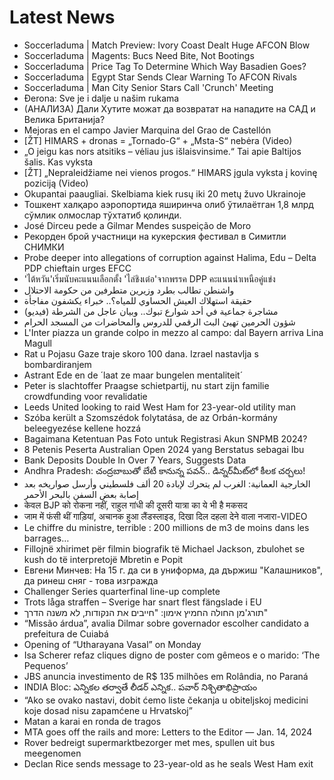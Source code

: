 # Latest News
-  Soccerladuma | Match Preview: Ivory Coast Dealt Huge AFCON Blow
-  Soccerladuma | Magents: Bucs Need Bite, Not Bootings
-  Soccerladuma | Price Tag To Determine Which Way Basadien Goes?
-  Soccerladuma | Egypt Star Sends Clear Warning To AFCON Rivals
-  Soccerladuma | Man City Senior Stars Call 'Crunch' Meeting
-  Đerona: Sve je i dalje u našim rukama
-  (АНАЛИЗА) Дали Хутите можат да возвратат на нападите на САД и Велика Британија?
-  Mejoras en el campo Javier Marquina del Grao de Castellón
-  [ŽT] HIMARS + dronas = „Tornado-G“ + „Msta-S“ nebėra (Video)
-  „O jeigu kas nors atsitiks – vėliau jus išlaisvinsime.“ Tai apie Baltijos šalis. Kas vyksta
-  [ŽT] „Nepraleidžiame nei vienos progos.“ HIMARS įgula vyksta į kovinę poziciją (Video)
-  Okupantai paaugliai. Skelbiama kiek rusų iki 20 metų žuvo Ukrainoje
-  Тошкент халқаро аэропортида яширинча олиб ўтилаётган 1,8 млрд сўмлик олмослар тўхтатиб қолинди.
-  José Dirceu pede a Gilmar Mendes suspeição de Moro
-  Рекорден брой участници на кукерския фестивал в Симитли СНИМКИ
-  Probe deeper into allegations of corruption against Halima, Edu – Delta PDP chieftain urges EFCC
-  'ไต้หวัน'เริ่มนับคะแนนเลือกตั้ง 'ไล่ชิงเต๋อ'จากพรรค DPP คะแนนนำเหนือคู่แข่ง
-  واشنطن تطالب بطرد وزيرين متطرفين من حكومة الاحتلال
-  حقيقة استهلاك العيش الحساوي للمياه؟.. خبراء يكشفون مفاجأة
-  مشاجرة جماعية في أحد شوارع تبوك.. وبيان عاجل من الشرطة (فيديو)
-  شؤون الحرمين تهيئ البث الرقمي للدروس والمحاضرات من المسجد الحرام
-  L'Inter piazza un grande colpo in mezzo al campo: dal Bayern arriva Lina Magull
-  Rat u Pojasu Gaze traje skoro 100 dana. Izrael nastavlja s bombardiranjem
-  Astrant Ede en de ´laat ze maar bungelen mentaliteit´
-  Peter is slachtoffer Praagse schietpartij, nu start zijn familie crowdfunding voor revalidatie
-  Leeds United looking to raid West Ham for 23-year-old utility man
-  Szóba került a Szomszédok folytatása, de az Orbán-kormány beleegyezése kellene hozzá
-  Bagaimana Ketentuan Pas Foto untuk Registrasi Akun SNPMB 2024?
-  8 Petenis Peserta Australian Open 2024 yang Berstatus sebagai Ibu
-  Bank Deposits Double In Over 7 Years, Suggests Data
-  Andhra Pradesh: చంద్రబాబుతో బేటీ కానున్న పవన్.. డిన్నర్‌మీట్‌లో కీలక చర్చలు!
-  الخارجية العمانية: الغرب لم يتحرك لإبادة 20 ألف فلسطيني وأرسل صواريخه بعد إصابة بعض السفن بالبحر الأحمر
-  केवल BJP को रोकना नहीं, राहुल गांधी की दूसरी यात्रा का ये भी है मकसद
-  जाम में फंसी थीं गाड़ियां, अचानक हुआ लैंडस्लाइड, दिखा दिल दहला देने वाला नजारा-VIDEO
-  Le chiffre du ministre, terrible : 200 millions de m3 de moins dans les barrages…
-  Fillojnë xhirimet për filmin biografik të Michael Jackson, zbulohet se kush do të interpretojë Mbretin e Popit
-  Евгени Минчев: На 15 г. да си в униформа, да държиш "Калашников", да ринеш сняг - това изгражда
-  Challenger Series quarterfinal line-up complete
-  Trots låga straffen – Sverige har snart flest fängslade i EU
-  תורג'מן החולה החמיץ אימון: "חייבים את הנקודות, לא משנה הדרך"
-  “Missão árdua”, avalia Dilmar sobre governador escolher candidato a prefeitura de Cuiabá
-  Opening of “Utharayana Vasal” on Monday
-  Isa Scherer refaz cliques digno de poster com gêmeos e o marido: ‘The Pequenos’
-  JBS anuncia investimento de R$ 135 milhões em Rolândia, no Paraná
-  INDIA Bloc: ఎన్నికల తర్వాతే లీడర్ ఎన్నిక.. పవార్ నిశ్చితాభిప్రాయం
-  “Ako se ovako nastavi, dobit ćemo liste čekanja u obiteljskoj medicini koje dosad nisu zapamćene u Hrvatskoj”
-  Matan a karai en ronda de tragos
-  MTA goes off the rails and more: Letters to the Editor — Jan. 14, 2024
-  Rover bedreigt supermarktbezorger met mes, spullen uit bus meegenomen
-  Declan Rice sends message to 23-year-old as he seals West Ham exit
